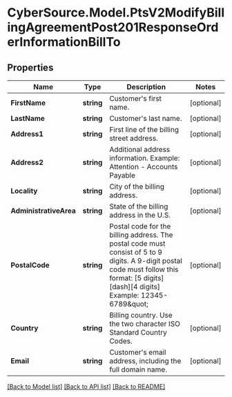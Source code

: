 # CyberSource.Model.PtsV2ModifyBillingAgreementPost201ResponseOrderInformationBillTo
## Properties

Name | Type | Description | Notes
------------ | ------------- | ------------- | -------------
**FirstName** | **string** | Customer&#39;s first name.  | [optional] 
**LastName** | **string** | Customer&#39;s last name.  | [optional] 
**Address1** | **string** | First line of the billing street address.  | [optional] 
**Address2** | **string** | Additional address information. Example: Attention - Accounts Payable  | [optional] 
**Locality** | **string** | City of the billing address.  | [optional] 
**AdministrativeArea** | **string** | State of the billing address in the U.S.  | [optional] 
**PostalCode** | **string** | Postal code for the billing address. The postal code must consist of 5 to 9 digits. A 9-digit postal code must follow this format: [5 digits][dash][4 digits]  Example: 12345-6789\&quot;  | [optional] 
**Country** | **string** | Billing country. Use the two character ISO Standard Country Codes.  | [optional] 
**Email** | **string** | Customer&#39;s email address, including the full domain name.  | [optional] 

[[Back to Model list]](../README.md#documentation-for-models) [[Back to API list]](../README.md#documentation-for-api-endpoints) [[Back to README]](../README.md)

